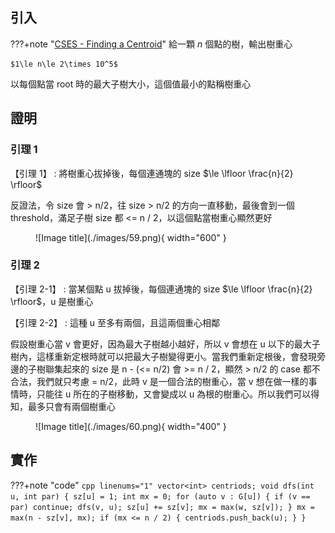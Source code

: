 ## 引入

???+note "[CSES - Finding a Centroid](https://cses.fi/problemset/task/2079)"
	給一顆 $n$ 個點的樹，輸出樹重心
	
	$1\le n\le 2\times 10^5$

以每個點當 root 時的最大子樹大小，這個值最小的點稱樹重心

## 證明

### 引理 1

【引理 1】 : 將樹重心拔掉後，每個連通塊的 size $\le \lfloor \frac{n}{2} \rfloor$

反證法，令 size 會 > n/2，往 size > n/2 的方向一直移動，最後會到一個 threshold，滿足子樹 size 都 <= n / 2，以這個點當樹重心顯然更好

<figure markdown>
  ![Image title](./images/59.png){ width="600" }
</figure>

### 引理 2

【引理 2-1】 : 當某個點 u 拔掉後，每個連通塊的 size $\le \lfloor \frac{n}{2} \rfloor$，u 是樹重心

【引理 2-2】 : 這種 u 至多有兩個，且這兩個重心相鄰

假設樹重心當 v 會更好，因為最大子樹越小越好，所以 v 會想在 u 以下的最大子樹內，這樣重新定根時就可以把最大子樹變得更小。當我們重新定根後，會發現旁邊的子樹聯集起來的 size 是 n - (<= n/2) 會 >= n / 2，顯然 > n/2 的 case 都不合法，我們就只考慮 = n/2，此時 v 是一個合法的樹重心，當 v 想在做一樣的事情時，只能往 u 所在的子樹移動，又會變成以 u 為根的樹重心。所以我們可以得知，最多只會有兩個樹重心

<figure markdown>
  ![Image title](./images/60.png){ width="400" }
</figure>

## 實作

???+note "code"
	```cpp linenums="1"
    vector<int> centriods;
    void dfs(int u, int par) {
        sz[u] = 1;
        int mx = 0;
        for (auto v : G[u]) {
            if (v == par) continue;
            dfs(v, u);
            sz[u] += sz[v];
            mx = max(w, sz[v]);
        }
        mx = max(n - sz[v], mx);
        if (mx <= n / 2) {
            centriods.push_back(u);
        }
    }
    ```

